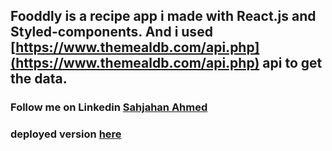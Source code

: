 ## Fooddly is a recipe app i made with React.js and Styled-components. And i used [https://www.themealdb.com/api.php](https://www.themealdb.com/api.php) api to get the data.

### Follow me on Linkedin [Sahjahan Ahmed](https://www.linkedin.com/in/sahjahan-ahmed/)

### deployed version [here](https://fooddly.netlify.app)
